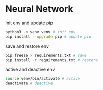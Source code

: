 # Neural Network

Init env and update pip

```bash
python3 -m venv venv # init env
pip install --upgrade pip # update pip
```

save and restore env

```bash
pip freeze > requirements.txt # save
pip install -r requirements.txt # restore
```

active and deactive env

```bash
source venv/bin/activate # active
deactivate # deactive
```

